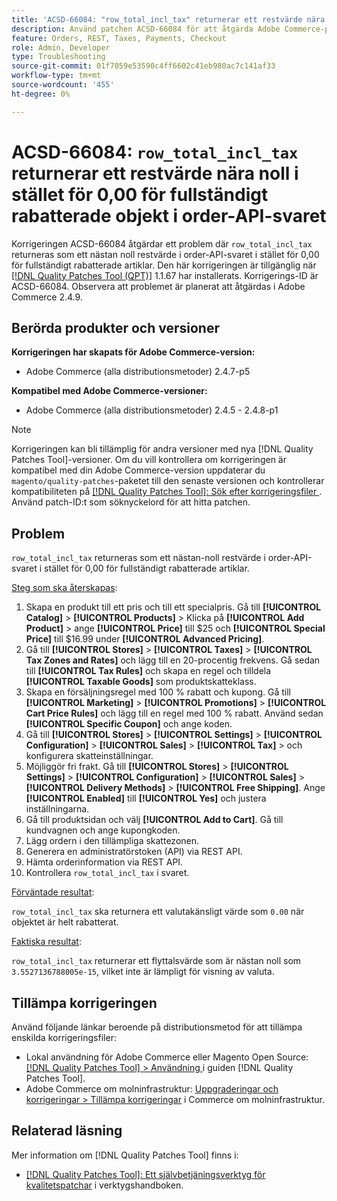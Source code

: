 ```yaml
---
title: 'ACSD-66084: "row_total_incl_tax" returnerar ett restvärde nära noll i stället för 0,00 för fullt rabatterade artiklar i order-API-svaret'
description: Använd patchen ACSD-66084 för att åtgärda Adobe Commerce-problemet där "row_total_incl_tax" returnerade ett restvärde nära noll istället för 0,00 för fullt rabatterade objekt i order-API-svaret.
feature: Orders, REST, Taxes, Payments, Checkout
role: Admin, Developer
type: Troubleshooting
source-git-commit: 01f7059e53590c4ff6602c41eb980ac7c141af33
workflow-type: tm+mt
source-wordcount: '455'
ht-degree: 0%

---
```



# ACSD-66084: `row_total_incl_tax` returnerar ett restvärde nära noll i stället för 0,00 för fullständigt rabatterade objekt i order-API-svaret

Korrigeringen ACSD-66084 åtgärdar ett problem där `row_total_incl_tax` returneras som ett nästan noll restvärde i order-API-svaret i stället för 0,00 för fullständigt rabatterade artiklar. Den här korrigeringen är tillgänglig när [[!DNL Quality Patches Tool (QPT)]](/help/tools/quality-patches-tool/quality-patches-tool-to-self-serve-quality-patches.md) 1.1.67 har installerats. Korrigerings-ID är ACSD-66084. Observera att problemet är planerat att åtgärdas i Adobe Commerce 2.4.9.

## Berörda produkter och versioner

**Korrigeringen har skapats för Adobe Commerce-version:**

* Adobe Commerce (alla distributionsmetoder) 2.4.7-p5

**Kompatibel med Adobe Commerce-versioner:**

* Adobe Commerce (alla distributionsmetoder) 2.4.5 - 2.4.8-p1

>[!NOTE]
>
>Korrigeringen kan bli tillämplig för andra versioner med nya [!DNL Quality Patches Tool]-versioner. Om du vill kontrollera om korrigeringen är kompatibel med din Adobe Commerce-version uppdaterar du `magento/quality-patches`-paketet till den senaste versionen och kontrollerar kompatibiliteten på [[!DNL Quality Patches Tool]: Sök efter korrigeringsfiler ](https://experienceleague.adobe.com/tools/commerce-quality-patches/index.html). Använd patch-ID:t som söknyckelord för att hitta patchen.

## Problem

`row_total_incl_tax` returneras som ett nästan-noll restvärde i order-API-svaret i stället för 0,00 för fullständigt rabatterade artiklar.

<u>Steg som ska återskapas</u>:

1. Skapa en produkt till ett pris och till ett specialpris. Gå till **[!UICONTROL Catalog]** > **[!UICONTROL Products]** > Klicka på **[!UICONTROL Add Product]** > ange **[!UICONTROL Price]** till $25 och **[!UICONTROL Special Price]** till $16.99 under **[!UICONTROL Advanced Pricing]**.
1. Gå till **[!UICONTROL Stores]** > **[!UICONTROL Taxes]** > **[!UICONTROL Tax Zones and Rates]** och lägg till en 20-procentig frekvens. Gå sedan till **[!UICONTROL Tax Rules]** och skapa en regel och tilldela
   **[!UICONTROL Taxable Goods]** som produktskatteklass.
1. Skapa en försäljningsregel med 100 % rabatt och kupong. Gå till **[!UICONTROL Marketing]** > **[!UICONTROL Promotions]** > **[!UICONTROL Cart Price Rules]** och lägg till en regel med 100 % rabatt. Använd sedan **[!UICONTROL Specific Coupon]** och ange koden.
1. Gå till **[!UICONTROL Stores]** > **[!UICONTROL Settings]** > **[!UICONTROL Configuration]** > **[!UICONTROL Sales]** > **[!UICONTROL Tax]** > och konfigurera skatteinställningar.
1. Möjliggör fri frakt. Gå till **[!UICONTROL Stores]** > **[!UICONTROL Settings]** > **[!UICONTROL Configuration]** > **[!UICONTROL Sales]** > **[!UICONTROL Delivery Methods]** > **[!UICONTROL Free Shipping]**. Ange **[!UICONTROL Enabled]** till **[!UICONTROL Yes]** och justera inställningarna.
1. Gå till produktsidan och välj **[!UICONTROL Add to Cart]**. Gå till kundvagnen och ange kupongkoden.
1. Lägg ordern i den tillämpliga skattezonen.
1. Generera en administratörstoken (API) via REST API.
1. Hämta orderinformation via REST API.
1. Kontrollera `row_total_incl_tax` i svaret.

<u>Förväntade resultat</u>:

`row_total_incl_tax` ska returnera ett valutakänsligt värde som `0.00` när objektet är helt rabatterat.

<u>Faktiska resultat</u>:

`row_total_incl_tax` returnerar ett flyttalsvärde som är nästan noll som `3.5527136788005e-15`, vilket inte är lämpligt för visning av valuta.

## Tillämpa korrigeringen

Använd följande länkar beroende på distributionsmetod för att tillämpa enskilda korrigeringsfiler:

* Lokal användning för Adobe Commerce eller Magento Open Source: [[!DNL Quality Patches Tool] > Användning ](/help/tools/quality-patches-tool/usage.md) i guiden [!DNL Quality Patches Tool].
* Adobe Commerce om molninfrastruktur: [Uppgraderingar och korrigeringar > Tillämpa korrigeringar](https://experienceleague.adobe.com/docs/commerce-cloud-service/user-guide/develop/upgrade/apply-patches.html) i Commerce om molninfrastruktur.

## Relaterad läsning

Mer information om [!DNL Quality Patches Tool] finns i:

* [[!DNL Quality Patches Tool]: Ett självbetjäningsverktyg för kvalitetspatchar](/help/tools/quality-patches-tool/quality-patches-tool-to-self-serve-quality-patches.md) i verktygshandboken.
